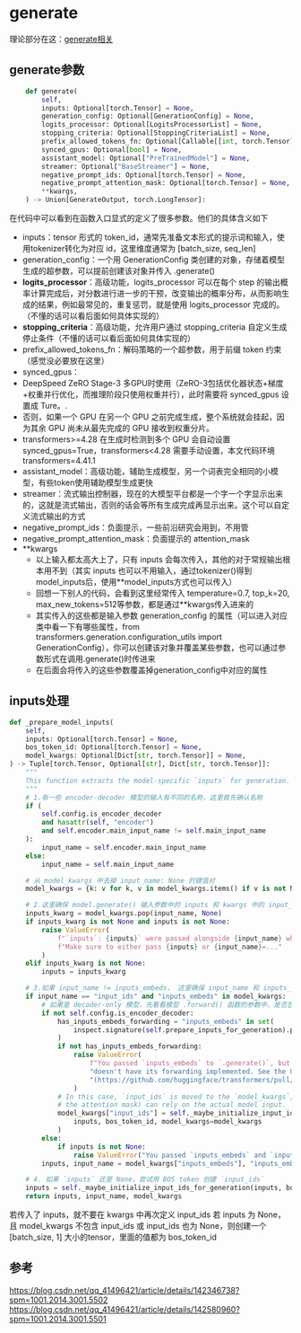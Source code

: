 # generate

理论部分在这：[generate相关](../../LLM/basic/generate相关.md)
## generate参数
```python
    def generate(
        self,
        inputs: Optional[torch.Tensor] = None,
        generation_config: Optional[GenerationConfig] = None,
        logits_processor: Optional[LogitsProcessorList] = None,
        stopping_criteria: Optional[StoppingCriteriaList] = None,
        prefix_allowed_tokens_fn: Optional[Callable[[int, torch.Tensor], List[int]]] = None,
        synced_gpus: Optional[bool] = None,
        assistant_model: Optional["PreTrainedModel"] = None,
        streamer: Optional["BaseStreamer"] = None,
        negative_prompt_ids: Optional[torch.Tensor] = None,
        negative_prompt_attention_mask: Optional[torch.Tensor] = None,
        **kwargs,
    ) -> Union[GenerateOutput, torch.LongTensor]:

```
在代码中可以看到在函数入口显式的定义了很多参数。他们的具体含义如下

- inputs：tensor 形式的 token_id，通常先准备文本形式的提示词和输入，使用tokenizer转化为对应 id，这里维度通常为 [batch_size, seq_len]
- generation_config：一个用 GenerationConfig 类创建的对象，存储着模型生成的超参数，可以提前创建该对象并传入 .generate()
- **logits_processor**：高级功能，logits_processor 可以在每个 step 的输出概率计算完成后，对分数进行进一步的干预，改变输出的概率分布，从而影响生成的结果，例如最常见的，重复惩罚，就是使用 logits_processor 完成的。（不懂的话可以看后面如何具体实现的）
- **stopping_criteria**：高级功能，允许用户通过 stopping_criteria 自定义生成停止条件（不懂的话可以看后面如何具体实现的）
- prefix_allowed_tokens_fn：解码策略的一个超参数，用于前缀 token 约束（感觉没必要放在这里）
- synced_gpus：
- DeepSpeed ZeRO Stage-3 多GPU时使用（ZeRO-3包括优化器状态+梯度+权重并行优化，而推理阶段只使用权重并行），此时需要将 synced_gpus 设置成 Ture。.
- 否则，如果一个 GPU 在另一个 GPU 之前完成生成，整个系统就会挂起，因为其余 GPU 尚未从最先完成的 GPU 接收到权重分片。
- transformers>=4.28 在生成时检测到多个 GPU 会自动设置 synced_gpus=True，transformers<4.28 需要手动设置，本文代码环境transformers=4.41.1
- assistant_model：高级功能，辅助生成模型，另一个词表完全相同的小模型，有些token使用辅助模型生成更快
- streamer：流式输出控制器，现在的大模型平台都是一个字一个字显示出来的，这就是流式输出，否则的话会等所有生成完成再显示出来。这个可以自定义流式输出的方式
- negative_prompt_ids：负面提示，一些前沿研究会用到，不用管
- negative_prompt_attention_mask：负面提示的 attention_mask
- **kwargs
	- 以上输入都太高大上了，只有 inputs 会每次传入，其他的对于常规输出根本用不到（其实 inputs 也可以不用输入，通过tokenizer()得到model_inputs后，使用**model_inputs方式也可以传入）
	- 回想一下别人的代码，会看到这里经常传入 temperature=0.7, top_k=20, max_new_tokens=512等参数，都是通过**kwargs传入进来的
	- 其实传入的这些都是输入参数 generation_config 的属性（可以进入对应类中看一下有哪些属性，from transformers.generation.configuration_utils import GenerationConfig），你可以创建该对象并覆盖某些参数，也可以通过参数形式在调用.generate()时传进来
	- 在后面会将传入的这些参数覆盖掉generation_config中对应的属性

## inputs处理
```python
def _prepare_model_inputs(
    self,
    inputs: Optional[torch.Tensor] = None,
    bos_token_id: Optional[torch.Tensor] = None,
    model_kwargs: Optional[Dict[str, torch.Tensor]] = None,
) -> Tuple[torch.Tensor, Optional[str], Dict[str, torch.Tensor]]:
    """
    This function extracts the model-specific `inputs` for generation.
    """
    # 1.有一些 encoder-decoder 模型的输入有不同的名称，这里首先确认名称
    if (
        self.config.is_encoder_decoder
        and hasattr(self, "encoder")
        and self.encoder.main_input_name != self.main_input_name
    ):
        input_name = self.encoder.main_input_name
    else:
        input_name = self.main_input_name

    # 从 model_kwargs 中去掉 input_name: None 的键值对
    model_kwargs = {k: v for k, v in model_kwargs.items() if v is not None or k != input_name}

    # 2.这里确保 model.generate() 输入参数中的 inputs 和 kwargs 中的 input_name 只输入一个
    inputs_kwarg = model_kwargs.pop(input_name, None)
    if inputs_kwarg is not None and inputs is not None:
        raise ValueError(
            f"`inputs`: {inputs}` were passed alongside {input_name} which is not allowed. "
            f"Make sure to either pass {inputs} or {input_name}=..."
        )
    elif inputs_kwarg is not None:
        inputs = inputs_kwarg

    # 3.如果 input_name != inputs_embeds， 这里确保 input_name 和 inputs_embeds 只输入一个
    if input_name == "input_ids" and "inputs_embeds" in model_kwargs:
        # 如果是 decoder-only 模型，先看看模型 .forward() 函数的参数中，是否包含 inputs_embeds，如果不包含就弹出异常
        if not self.config.is_encoder_decoder:
            has_inputs_embeds_forwarding = "inputs_embeds" in set(
                inspect.signature(self.prepare_inputs_for_generation).parameters.keys()
            )
            if not has_inputs_embeds_forwarding:
                raise ValueError(
                    f"You passed `inputs_embeds` to `.generate()`, but the model class {self.__class__.__name__} "
                    "doesn't have its forwarding implemented. See the GPT2 implementation for an example "
                    "(https://github.com/huggingface/transformers/pull/21405), and feel free to open a PR with it!"
                )
            # In this case, `input_ids` is moved to the `model_kwargs`, so a few automations (like the creation of
            # the attention mask) can rely on the actual model input.
            model_kwargs["input_ids"] = self._maybe_initialize_input_ids_for_generation(
                inputs, bos_token_id, model_kwargs=model_kwargs
            )
        else:
            if inputs is not None:
                raise ValueError("You passed `inputs_embeds` and `input_ids` to `.generate()`. Please pick one.")
        inputs, input_name = model_kwargs["inputs_embeds"], "inputs_embeds"

    # 4. 如果 `inputs` 还是 None，尝试用 BOS token 创建 `input_ids`
    inputs = self._maybe_initialize_input_ids_for_generation(inputs, bos_token_id, model_kwargs)
    return inputs, input_name, model_kwargs

```
若传入了 inputs，就不要在 kwargs 中再次定义 input_ids
若 inputs 为 None，且 model_kwargs 不包含 input_ids 或 input_ids 也为 None，则创建一个 [batch_size, 1] 大小的tensor，里面的值都为 bos_token_id


## 参考
https://blog.csdn.net/qq_41496421/article/details/142346738?spm=1001.2014.3001.5502
https://blog.csdn.net/qq_41496421/article/details/142580960?spm=1001.2014.3001.5501
